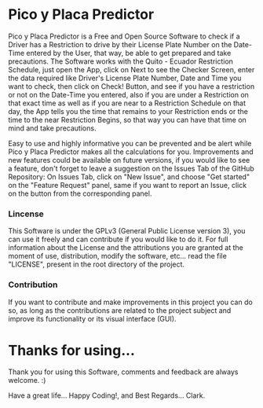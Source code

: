 # Pico y Placa Predictor
Pico y Placa Predictor is a Free and Open Source Software to check if a Driver has a Restriction to drive by their License Plate Number on the Date-Time entered by the User, that way, be able to get prepared and take precautions. The Software works with the Quito - Ecuador Restriction Schedule, just open the App, click on Next to see the Checker Screen, enter the data required like Driver's License Plate Number, Date and  Time you want to check, then click on Check! Button, and see if you have a restriction or not on the Date-Time you entered, also if you are under a Restriction on that exact time as well as if you are near to a Restriction Schedule on that day, the App tells you the time that remains to your Restriction ends or the time to the near Restriction Begins, so that way you can have that time on mind and take precautions. 

Easy to use and highly informative you can be prevented and be alert while Pico y Placa Predictor makes all the calculations for you.
Improvements and new features could be available on future versions, if you would like to see a feature, don't forget to leave a suggestion on the Issues Tab of the GitHub Repository: On Issues Tab, click on "New Issue", and choose "Get started" on the "Feature Request" panel, same if you want to report an Issue, click on the button from the corresponding panel.

### Lincense
This Software is under the GPLv3 (General Public License version 3), you can use it freely and can contribute if you would like to do it.
For full information about the License and the attributions you are granted at the moment of use, distribution, modify the software, etc... read the file "LICENSE", present in the root directory of the project.

### Contribution
If you want to contribute and make improvements in this project you can do so, as long as the contributions are related to the project subject and improve its functionality or its visual interface (GUI).

# Thanks for using...
Thank you for using this Software, comments and feedback are always welcome. :)

Have a great life... Happy Coding!, and Best Regards... Clark.

